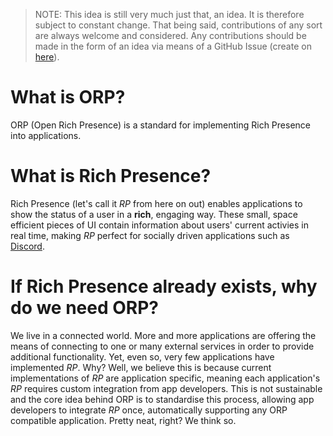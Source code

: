 > NOTE: This idea is still very much just that, an idea. It is therefore subject to constant change. That being said, contributions of any sort are always welcome and considered. Any contributions should be made in the form of an idea via means of a GitHub Issue (create on [here](https://github.com/ORP-tmp/ORP/issues)).

# What is ORP?
ORP (Open Rich Presence) is a standard for implementing Rich Presence into applications. 

# What is Rich Presence?
Rich Presence (let's call it *RP* from here on out) enables applications to show the status of a user in a **rich**, engaging way. These small, space efficient pieces of UI contain information about users' current activies in real time, making *RP* perfect for socially driven applications such as [Discord](https://discordapp.com/rich-presence).

# If Rich Presence already exists, why do we need ORP?
We live in a connected world. More and more applications are offering the means of connecting to one or many external services in order to provide additional functionality. Yet, even so, very few applications have implemented *RP*. Why? Well, we believe this is because current implementations of *RP* are application specific, meaning each application's *RP* requires custom integration from app developers. This is not sustainable and the core idea behind ORP is to standardise this process, allowing app developers to integrate *RP* once, automatically supporting any ORP compatible application. Pretty neat, right? We think so.
